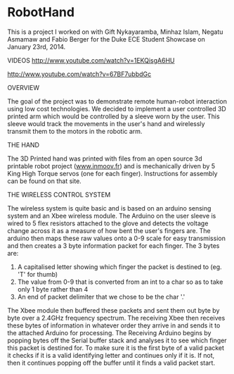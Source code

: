 RobotHand
=========

This is a project I worked on with Gift Nykayaramba, Minhaz Islam, Negatu Asmamaw and Fabio Berger for the Duke ECE Student Showcase on January 23rd, 2014.

VIDEOS
http://www.youtube.com/watch?v=1EKQisgA6HU

http://www.youtube.com/watch?v=67BF7ubbdGc

OVERVIEW

The goal of the project was to demonstrate remote human-robot interaction using low cost technologies.
We decided to implement a user controlled 3D printed arm which would be controlled by a sleeve worn by the user. This sleeve would track the movements in the user's hand and wirelessly transmit them to the motors in the robotic arm.

THE HAND

The 3D Printed hand was printed with files from an open source 3d printable robot project (www.inmoov.fr) and is mechanically driven by 5 King High Torque servos (one for each finger). Instructions for assembly can be found on that site.

THE WIRELESS CONTROL SYSTEM

The wireless system is quite basic and is based on an arduino sensing system and an Xbee wireless module. The Arduino on the user sleeve is wired to 5 flex resistors attached to the glove and detects the voltage change across it as a measure of how bent the user's fingers are.
The arduino then maps these raw values onto a 0-9 scale for easy transmission and then creates a 3 byte information packet for each finger. The 3 bytes are:
1) A capitalised letter showing which finger the packet is destined to (eg. 'T' for thumb) 
2) The value from 0-9 that is converted from an int to a char so as to take only 1 byte rather than 4
3) An end of packet delimiter that we chose to be the char '.'

The Xbee module then buffered these packets and sent them out byte by byte over a 2.4GHz frequency spectrum. The receiving Xbee then receives these bytes of information in whatever order they arrive in and sends it to the attached Arduino for processing. 
The Receiving Arduino begins by popping bytes off the Serial buffer stack and analyses it to see which finger this packet is destined for. To make sure it is the first byte of a valid packet it checks if it is a valid identifying letter and continues only if it is. If not, then it continues popping off the buffer until it finds a valid packet start. 
